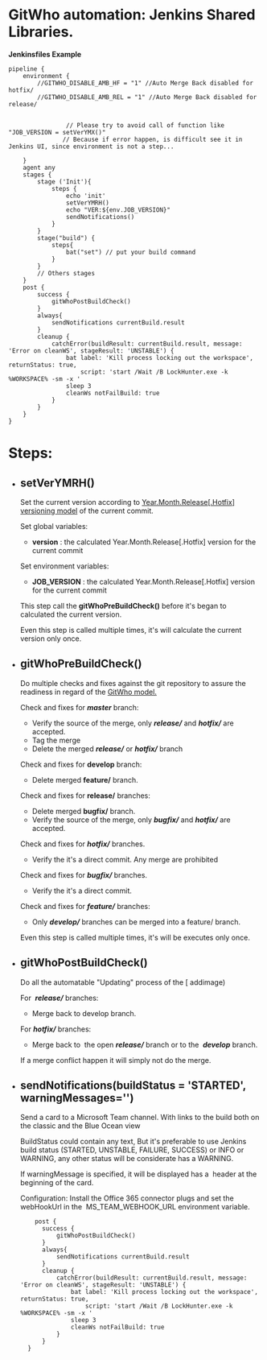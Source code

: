 ﻿# **GitWho automation: Jenkins Shared Libraries.**

**Jenkinsfiles Example**
```
pipeline {
    environment {
        //GITWHO_DISABLE_AMB_HF = "1" //Auto Merge Back disabled for hotfix/
        //GITWHO_DISABLE_AMB_REL = "1" //Auto Merge Back disabled for release/
 
 
                // Please try to avoid call of function like "JOB_VERSION = setVerYMX()"
               // Because if error happen, is difficult see it in Jenkins UI, since environment is not a step...
               
    } 
    agent any
    stages {
        stage ('Init'){
            steps {
                echo 'init'
                setVerYMRH()
                echo "VER:${env.JOB_VERSION}"
                sendNotifications()
            }
        }
        stage("build") {
            steps{
                bat("set") // put your build command              
            }
        }
        // Others stages
    }
    post {
        success { 
            gitWhoPostBuildCheck() 
        }
        always{
            sendNotifications currentBuild.result
        }
        cleanup {
            catchError(buildResult: currentBuild.result, message: 'Error on cleanWS', stageResult: 'UNSTABLE') {
                bat label: 'Kill process locking out the workspace', returnStatus: true, 
                    script: 'start /Wait /B LockHunter.exe -k %WORKSPACE% -sm -x '
                sleep 3
                cleanWs notFailBuild: true
            }
        }
    } 
}

```

# **Steps:**
- ## **setVerYMRH()**
   Set the current version according to [Year.Month.Release\[.Hotfix\] versioning model]() of the current commit.

   Set global variables:
   - **version** : the calculated Year.Month.Release[.Hotfix] version for the current commit

   Set environment variables:
   - **JOB\_VERSION** : the calculated Year.Month.Release[.Hotfix] version for the current commit

   This step call the **gitWhoPreBuildCheck()** before it's began to calculated the current version.

   Even this step is called multiple times, it's will calculate the current version only once.
- ## **gitWhoPreBuildCheck()**
   Do multiple checks and fixes against the git repository to assure the readiness in regard of the [GitWho model.]()

   Check and fixes for ***master*** branch:
   - Verify the source of the merge, only ***release/*** and ***hotfix/*** are accepted.
   - Tag the merge
   - Delete the merged ***release/*** or ***hotfix/*** branch

   Check and fixes for **develop** branch:
   - Delete merged **feature/** branch.

   Check and fixes for **release/** branches:
   - Delete merged **bugfix/** branch.
   - Verify the source of the merge, only ***bugfix/*** and ***hotfix/*** are accepted.

  Check and fixes for ***hotfix/*** branches.
  - Verify the it's a direct commit. Any merge are prohibited

  Check and fixes for ***bugfix/*** branches.
   - Verify the it's a direct commit.

  Check and fixes for ***feature/*** branches:
  - Only ***develop/*** branches can be merged into a feature/ branch.

  Even this step is called multiple times, it's will be executes only once.

- ## **gitWhoPostBuildCheck()**
   Do all the automatable "Updating" process of the [ addimage)

   For  ***release/*** branches:
   - Merge back to develop branch.

   For ***hotfix/*** branches:
   - Merge back to  the open ***release/*** branch or to the  ***develop*** branch.

   If a merge conflict happen it will simply not do the merge.


- ## **sendNotifications(buildStatus = 'STARTED', warningMessages='')**

   Send a card to a Microsoft Team channel. With links to the build both on the classic and the Blue Ocean view

   BuildStatus could contain any text, But it's preferable to use Jenkins build status (STARTED, UNSTABLE, FAILURE, SUCCESS) or INFO or WARNING, any other status will be considerate has a WARNING.

   If warningMessage is specified, it will be displayed has a  header at the beginning of the card.

  Configuration: Install the Office 365 connector plugs and set the webHookUrl in the  MS\_TEAM\_WEBHOOK\_URL environment variable.

  ```
      post {
        success { 
            gitWhoPostBuildCheck() 
        }
        always{
            sendNotifications currentBuild.result
        }
        cleanup {
            catchError(buildResult: currentBuild.result, message: 'Error on cleanWS', stageResult: 'UNSTABLE') {
                bat label: 'Kill process locking out the workspace', returnStatus: true, 
                    script: 'start /Wait /B LockHunter.exe -k %WORKSPACE% -sm -x '
                sleep 3
                cleanWs notFailBuild: true
            }
        }
    }
  ```

